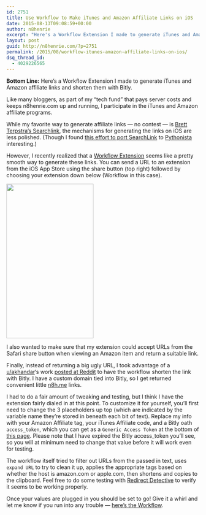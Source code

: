 ```yaml
---
id: 2751
title: Use Workflow to Make iTunes and Amazon Affiliate Links on iOS
date: 2015-08-13T09:08:59+00:00
author: n8henrie
excerpt: "Here's a Workflow Extension I made to generate iTunes and Amazon affiliate links and shorten them with Bitly."
layout: post
guid: http://n8henrie.com/?p=2751
permalink: /2015/08/workflow-itunes-amazon-affiliate-links-on-ios/
dsq_thread_id:
  - 4029226565
---
```

**Bottom Line:** Here&#8217;s a Workflow Extension I made to generate iTunes and Amazon affiliate links and shorten them with Bitly.<!--more-->

Like many bloggers, as part of my &#8220;tech fund&#8221; that pays server costs and keeps n8henrie.com up and running, I participate in the iTunes and Amazon affiliate programs.

While my favorite way to generate affiliate links &#8212; no contest &#8212; is <a href="http://brettterpstra.com/projects/searchlink" target="_blank">Brett Terpstra&#8217;s Searchlink</a>, the mechanisms for generating the links on iOS are less polished. (Though I found <a href="http://editorial-app.appspot.com/workflow/5803016212971520/Id9R-MLqQ4g" target="_blank">this effort to port SearchLink</a> to <a title="Pythonista" href="https://itunes.apple.com/us/app/pythonista/id528579881?mt=8&uo=4&at=10l5H6" target="_blank">Pythonista</a> interesting.)

However, I recently realized that a <a title="Workflow: Powerful Automation Made Simple" href="https://itunes.apple.com/us/app/workflow-powerful-automation/id915249334?mt=8&uo=4&at=10l5H6" target="_blank">Workflow Extension</a> seems like a pretty smooth way to generate these links. You can send a URL to an extension from the iOS App Store using the share button (top right) followed by choosing your extension down below (Workflow in this case).


<img class="aligncenter" src="http://n8henrie.com/uploads/2015/08/20150813_File_Aug_13__8_46_24_AM.jpg" alt="" width="227" height="403" /> 

I also wanted to make sure that my extension could accept URLs from the Safari share button when viewing an Amazon item and return a suitable link.

Finally, instead of returning a big ugly URL, I took advantage of a <a href="https://www.reddit.com/user/akhandar" target="_blank">u/akhandar</a>&#8216;s work <a href="https://www.reddit.com/r/workflow/comments/2pgba9/shorten_url_by_bitly/" target="_blank">posted at Reddit</a> to have the workflow shorten the link with Bitly. I have a custom domain tied into Bitly, so I get returned convenient little <a href="http://n8h.me" target="_blank">n8h.me</a> links.

I had to do a fair amount of tweaking and testing, but I think I have the extension fairly dialed in at this point. To customize it for yourself, you&#8217;ll first need to change the 3 placeholders up top (which are indicated by the variable name they&#8217;re stored in beneath each bit of text). Replace my info with your Amazon Affiliate tag, your iTunes Affiliate code, and a Bitly oath `access_token`, which you can get as a `Generic Access Token` at the bottom of <a href="https://bitly.com/a/oauth_apps" target="_blank">this page</a>. Please note that I have expired the Bitly access_token you&#8217;ll see, so you will at minimum need to change that value before it will work even for testing.

The workflow itself tried to filter out URLs from the passed in text, uses `expand URL` to try to clean it up, applies the appropriate tags based on whether the host is amazon.com or apple.com, then shortens and copies to the clipboard. Feel free to do some testing with <a href="http://redirectdetective.com/" target="_blank">Redirect Detective</a> to verify it seems to be working properly.

Once your values are plugged in you should be set to go! Give it a whirl and let me know if you run into any trouble &#8212; <a href="https://workflow.is/workflows/5942fafc9a974968a4fc5ed0535ea30d" target="_blank">here&#8217;s the Workflow</a>.